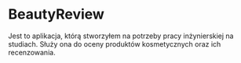 # BeautyReview

Jest to aplikacja, którą stworzyłem na potrzeby pracy inżynierskiej na studiach. 
Służy ona do oceny produktów kosmetycznych oraz ich recenzowania.


